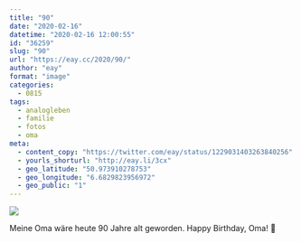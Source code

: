 ```yaml
---
title: "90"
date: "2020-02-16"
datetime: "2020-02-16 12:00:55"
id: "36259"
slug: "90"
url: "https://eay.cc/2020/90/"
author: "eay"
format: "image"
categories:
  - 0815
tags:
  - analogleben
  - familie
  - fotos
  - oma
meta:
  - content_copy: "https://twitter.com/eay/status/1229031403263840256"
  - yourls_shorturl: "http://eay.li/3cx"
  - geo_latitude: "50.973910278753"
  - geo_longitude: "6.6829823956972"
  - geo_public: "1"
---
```


![](https://eay.cc/uploads/2020/oma90.jpeg)

Meine Oma wäre heute 90 Jahre alt geworden. Happy Birthday, Oma! 🎉

